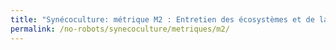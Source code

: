 ```yaml
---
title: "Synécoculture: métrique M2 : Entretien des écosystèmes et de la biodiversité"
permalink: /no-robots/synecoculture/metriques/m2/
---
```

